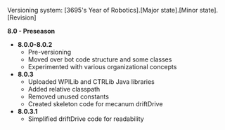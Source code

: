 Versioning system: [3695's Year of Robotics].[Major state].[Minor state].[Revision]

**8.0 - Preseason**

* **8.0.0-8.0.2**
	* Pre-versioning
	* Moved over bot code structure and some classes
	* Experimented with various organizational concepts
* **8.0.3**
	* Uploaded WPILib and CTRLib Java libraries
	* Added relative classpath
	* Removed unused constants
	* Created skeleton code for mecanum driftDrive
* **8.0.3.1**
	* Simplified driftDrive code for readability
